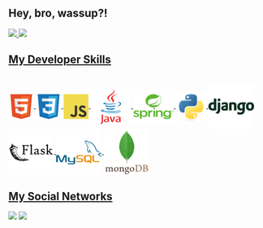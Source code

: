 ## Hey, bro, wassup?!

<div>
  <a href="https://github.com/JorgeRoniel">
  <img height="180em" src="https://github-readme-stats.vercel.app/api?username=JorgeRoniel&show_icons=true&theme=dracula&include_all_commits=true&count_private=true"/>
  <img height="160em" src="https://github-readme-stats.vercel.app/api/top-langs/?username=JorgeRoniel&layout=compact&langs_count=7&theme=dracula"/>
</div>
  
  ##
  <h2>My Developer Skills</h2>
<div style="display: inline_block"><br>
  <img align="center" alt="html-icon" height="50" width="50" src="https://github.com/devicons/devicon/blob/master/icons/html5/html5-original.svg">
  <img align="center" alt="css3-icon" height="50" width="50" src="https://github.com/devicons/devicon/blob/master/icons/css3/css3-original.svg">
  <img align="center" alt="js-icon" height="50" width="50" src="https://github.com/devicons/devicon/blob/master/icons/javascript/javascript-original.svg">
 <img align="center" alt="java-icon" height="70" width="80" src="https://raw.githubusercontent.com/devicons/devicon/1119b9f84c0290e0f0b38982099a2bd027a48bf1/icons/java/java-original-wordmark.svg">
   <img align="center" alt="spring-icon" height="70" width="80" src="https://github.com/devicons/devicon/blob/master/icons/spring/spring-original-wordmark.svg">
  <img align="center" alt="Rafa-Python" height="60" width="60" src="https://raw.githubusercontent.com/devicons/devicon/master/icons/python/python-original.svg">
  <img align="center" alt="django-icon" height="90" width="90" src="https://github.com/devicons/devicon/blob/master/icons/django/django-plain-wordmark.svg">
  <img align="center" alt="flask-icon" height="90" width="90" src="https://github.com/devicons/devicon/blob/master/icons/flask/flask-original-wordmark.svg">
  <img align="center" alt="mysql-icon" height="90" width="90" src="https://github.com/devicons/devicon/blob/master/icons/mysql/mysql-original-wordmark.svg">
  <img align="center" alt="mysql-icon" height="90" width="90" src="https://github.com/devicons/devicon/blob/master/icons/mongodb/mongodb-original-wordmark.svg">
</div>
  
  ##
  <h2>My Social Networks</h2>  
<div>
  <a href="https://www.instagram.com/jorgeroniel__/" target="_blank"><img src="https://img.shields.io/badge/-Instagram-%23E4405F?style=for-the-badge&logo=instagram&logoColor=white" target="_blank"></a>
  <a href="https://www.linkedin.com/in/jorge-roniel-244762230" target="_blank"><img src="https://img.shields.io/badge/-LinkedIn-%230077B5?style=for-the-badge&logo=linkedin&logoColor=white" target="_blank"></a>
  
  
  
</div>
